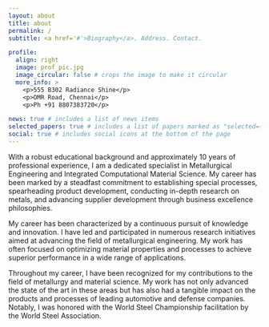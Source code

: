 ```yaml
---
layout: about
title: about
permalink: /
subtitle: <a href='#'>Biography</a>. Address. Contact.

profile:
  align: right
  image: prof_pic.jpg
  image_circular: false # crops the image to make it circular
  more_info: >
    <p>555 B302 Radiance Shine</p>
    <p>OMR Road, Chennai</p>
    <p>Ph +91 8807383720</p>

news: true # includes a list of news items
selected_papers: true # includes a list of papers marked as "selected={true}"
social: true # includes social icons at the bottom of the page
---
```


With a robust educational background and approximately 10 years of professional experience, I am a dedicated specialist in Metallurgical Engineering and Integrated Computational Material Science. My career has been marked by a steadfast commitment to establishing special processes, spearheading product development, conducting in-depth research on metals, and advancing supplier development through business excellence philosophies.

My career has been characterized by a continuous pursuit of knowledge and innovation. I have led and participated in numerous research initiatives aimed at advancing the field of metallurgical engineering. My work has often focused on optimizing material properties and processes to achieve superior performance in a wide range of applications.

Throughout my career, I have been recognized for my contributions to the field of metallurgy and material science. My work has not only advanced the state of the art in these areas but has also had a tangible impact on the products and processes of leading automotive and defense companies. Notably, I was honored with the World Steel Championship facilitation by the World Steel Association.
